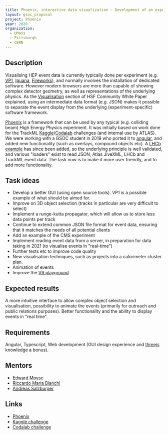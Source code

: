 ```yaml
---
title: Phoenix, interactive data visualization - Development of an experiment independent javascript event display framework and data format
layout: gsoc_proposal
project: Phoenix
year: 2020
organization: 
  - UMass
  - Pittsburgh
  - CERN
---
```


## Description

Visualising HEP event data is currently typically done per experiment (e.g. [VP1](http://atlas-vp1.web.cern.ch/atlas-vp1/home/), [Iguana](https://doi.org/10.1016/j.nima.2004.07.036), [Fireworks](https://iopscience.iop.org/article/10.1088/1742-6596/219/3/032014/pdf)), and normally involves the installation of dedicated software. However modern browsers are more than capable of showing complex detector geometry, as well as representations of the underlying physics. As the [Visualisation](https://arxiv.org/abs/1811.10309) section of HSF Community White Paper explained, using an intermediate data format (e.g. JSON) makes it possible to separate the event display from the underlying (experiment-specific) software framework. 

[Phoenix](https://hepsoftwarefoundation.org/phoenix/) is a framework that can be used by any typical (e.g. colliding beam) High Energy Physics experiment. It was initially based on work done for the TrackML [Kaggle](https://www.kaggle.com/c/trackml-particle-identification)/[Codalab](https://competitions.codalab.org/competitions/20112) challenges (and internal use by ATLAS). We were working with a GSOC student in 2019 who ported it to [angular](https://angular.io), and added new functionality (such as overlays, compound objects etc). A [LHCb example](https://hepsoftwarefoundation.org/phoenix/lhcb) has since been added, so the underlying principle is well validated, and various "loaders" exist to read JSON, Atlas JiveXML, LHCb and TrackML event data. The task now is to make it more user friendly, and to add more functionality.

## Task ideas
 * Develop a better GUI (using open source tools). VP1 is a possible example of what should be aimed for.
 * Improve on 3D object selection (tracks in particular are very difficult to select)
 * Implement a runge-kutta propagator, which will allow us to store less data points per track
 * Continue to extend common JSON file format for event data, ensuring that it matches the needs of all potential clients
 * Add an example of the CMS experiment
 * Implement reading event data from a server, in preparation for data taking in 2021 (to visualise events in "real-time")
 * Further tests etc to improve code quality
 * New visualisation techniques, such as projects into a calorimeter cluster plan.
 * Animation of events
 * Improve the [VR playground](https://hepsoftwarefoundation.org/phoenix/playgroundVR)

## Expected results
A more intuitive interface to allow complex object selection and visualisation, possibility to animate the events (primarily for outreach and public relations purposes). Better functionality and the ability to display events in "real time". 

## Requirements
Angular, Typescript, Web development (GUI design experience and [threejs](https://threejs.org) knowledge a bonus).

## Mentors
  * [Edward Moyse](mailto:edward.moyse@cern.ch)
  * [Riccardo Maria Bianchi](mailto:riccardo.maria.bianchi@cern.ch) 
  * [Andreas Salzburger](mailto:andreas.salzburger@cern.ch)

## Links
  * [Phoenix](https://github.com/HSF/phoenix)
  * [Kaggle challenge](https://www.kaggle.com/c/trackml-particle-identification)
  * [Codalab challenge](https://competitions.codalab.org/competitions/20112)


